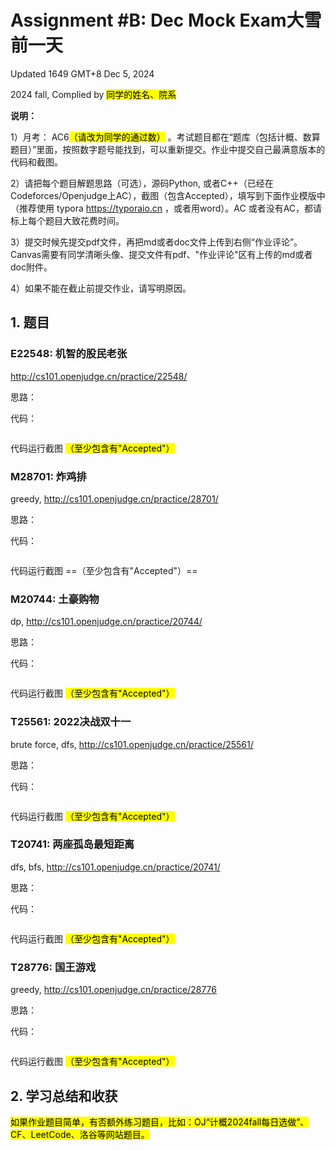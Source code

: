 # Assignment #B: Dec Mock Exam大雪前一天

Updated 1649 GMT+8 Dec 5, 2024

2024 fall, Complied by <mark>同学的姓名、院系</mark>



**说明：**

1）⽉考： AC6<mark>（请改为同学的通过数）</mark> 。考试题⽬都在“题库（包括计概、数算题目）”⾥⾯，按照数字题号能找到，可以重新提交。作业中提交⾃⼰最满意版本的代码和截图。

2）请把每个题目解题思路（可选），源码Python, 或者C++（已经在Codeforces/Openjudge上AC），截图（包含Accepted），填写到下面作业模版中（推荐使用 typora https://typoraio.cn ，或者用word）。AC 或者没有AC，都请标上每个题目大致花费时间。

3）提交时候先提交pdf文件，再把md或者doc文件上传到右侧“作业评论”。Canvas需要有同学清晰头像、提交文件有pdf、"作业评论"区有上传的md或者doc附件。

4）如果不能在截止前提交作业，请写明原因。



## 1. 题目

### E22548: 机智的股民老张

http://cs101.openjudge.cn/practice/22548/

思路：



代码：

```python

```



代码运行截图 <mark>（至少包含有"Accepted"）</mark>





### M28701: 炸鸡排

greedy, http://cs101.openjudge.cn/practice/28701/

思路：



代码：

```python

```



代码运行截图 ==（至少包含有"Accepted"）==





### M20744: 土豪购物

dp, http://cs101.openjudge.cn/practice/20744/

思路：



代码：

```python

```



代码运行截图 <mark>（至少包含有"Accepted"）</mark>





### T25561: 2022决战双十一

brute force, dfs, http://cs101.openjudge.cn/practice/25561/

思路：



代码：

```python

```



代码运行截图 <mark>（至少包含有"Accepted"）</mark>





### T20741: 两座孤岛最短距离

dfs, bfs, http://cs101.openjudge.cn/practice/20741/

思路：



代码：

```python

```



代码运行截图 <mark>（至少包含有"Accepted"）</mark>





### T28776: 国王游戏

greedy, http://cs101.openjudge.cn/practice/28776

思路：



代码：

```python

```



代码运行截图 <mark>（至少包含有"Accepted"）</mark>





## 2. 学习总结和收获

<mark>如果作业题目简单，有否额外练习题目，比如：OJ“计概2024fall每日选做”、CF、LeetCode、洛谷等网站题目。</mark>





